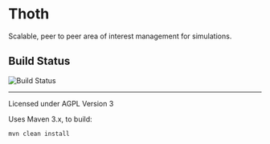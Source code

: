 # Thoth
Scalable, peer to peer area of interest management for simulations.

## Build Status
![Build Status](https://github.com/hellblazer/prime-mover/actions/workflows/maven.yml/badge.svg)
___

Licensed under AGPL Version 3

Uses Maven 3.x, to build:

	mvn clean install